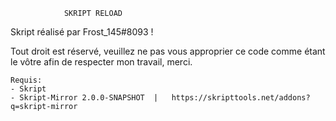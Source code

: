 				SKRIPT RELOAD
Skript réalisé par Frost_145#8093 !

Tout droit est réservé, veuillez ne pas vous approprier ce code comme étant le vôtre afin de respecter mon travail, merci.

	Requis:
	- Skript
	- Skript-Mirror 2.0.0-SNAPSHOT	|	https://skripttools.net/addons?q=skript-mirror
